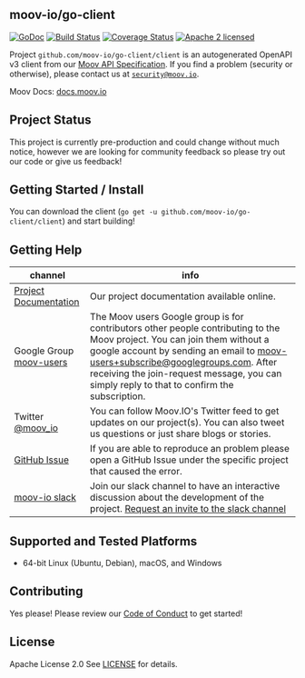 ## moov-io/go-client

[![GoDoc](https://godoc.org/github.com/moov-io/go-client/client?status.svg)](https://godoc.org/github.com/moov-io/go-client/client)
[![Build Status](https://travis-ci.com/moov-io/go-client.svg?branch=master)](https://travis-ci.com/moov-io/go-client)
[![Coverage Status](https://coveralls.io/repos/github/moov-io/go-client/badge.svg?branch=master)](https://coveralls.io/github/moov-io/go-client?branch=master)
[![Apache 2 licensed](https://img.shields.io/badge/license-Apache2-blue.svg)](https://raw.githubusercontent.com/moov-io/go-client/master/LICENSE)

Project `github.com/moov-io/go-client/client` is an autogenerated OpenAPI v3 client from our [Moov API Specification](https://api.moov.io). If you find a problem (security or otherwise), please contact us at [`security@moov.io`](mailto:security@moov.io).

Moov Docs: [docs.moov.io](https://docs.moov.io/en/latest/)

## Project Status

This project is currently pre-production and could change without much notice, however we are looking for community feedback so please try out our code or give us feedback!

## Getting Started / Install

You can download the client (`go get -u github.com/moov-io/go-client/client`) and start building!

## Getting Help

 channel | info
 ------- | -------
 [Project Documentation](https://docs.moov.io/en/latest/) | Our project documentation available online.
 Google Group [moov-users](https://groups.google.com/forum/#!forum/moov-users)| The Moov users Google group is for contributors other people contributing to the Moov project. You can join them without a google account by sending an email to [moov-users+subscribe@googlegroups.com](mailto:moov-users+subscribe@googlegroups.com). After receiving the join-request message, you can simply reply to that to confirm the subscription.
Twitter [@moov_io](https://twitter.com/moov_io)	| You can follow Moov.IO's Twitter feed to get updates on our project(s). You can also tweet us questions or just share blogs or stories.
[GitHub Issue](https://github.com/moov-io) | If you are able to reproduce an problem please open a GitHub Issue under the specific project that caused the error.
[moov-io slack](http://moov-io.slack.com/) | Join our slack channel to have an interactive discussion about the development of the project. [Request an invite to the slack channel](https://join.slack.com/t/moov-io/shared_invite/enQtNDE5NzIwNTYxODEwLTRkYTcyZDI5ZTlkZWRjMzlhMWVhMGZlOTZiOTk4MmM3MmRhZDY4OTJiMDVjOTE2MGEyNWYzYzY1MGMyMThiZjg)

## Supported and Tested Platforms

- 64-bit Linux (Ubuntu, Debian), macOS, and Windows

## Contributing

Yes please! Please review our [Code of Conduct](https://github.com/moov-io/ach/blob/master/CODE_OF_CONDUCT.md) to get started!

## License

Apache License 2.0 See [LICENSE](LICENSE) for details.
